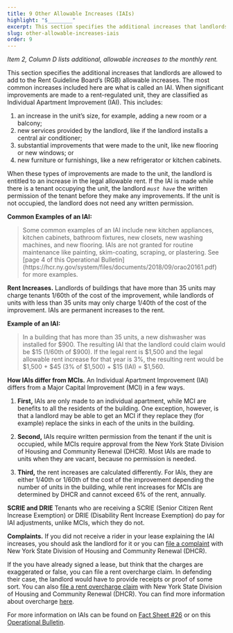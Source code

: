 ```yaml
---
title: 9 Other Allowable Increases (IAIs)
highlight: "$________"
excerpt: This section specifies the additional increases that landlords are allowed
slug: other-allowable-increases-iais
order: 9
---
```


_Item 2, Column D lists additional, allowable increases to the monthly rent._


This section specifies the additional increases that landlords are allowed to add to the Rent Guideline Board’s (RGB) allowable increases. The most common increases included here are what is called an IAI. When significant improvements are made to a rent-regulated unit, they are classified as Individual Apartment Improvement (IAI). This includes:

1. an increase in the unit’s size, for example, adding a new room or a balcony;
2. new services provided by the landlord, like if the landlord installs a central air conditioner;
3. substantial improvements that were made to the unit, like new flooring or new windows; or
4. new furniture or furnishings, like a new refrigerator or kitchen cabinets.

When these types of improvements are made to the unit, the landlord is entitled to an increase in the legal allowable rent. If the IAI is made while there is a tenant occupying the unit, the landlord _`must have`_ the written permission of the tenant before they make any improvements. If the unit is not occupied, the landlord does not need any written permission.


**Common Examples of an IAI:**
<blockquote style="border-left-style: solid; padding-left: 10px;"> Some common examples of an IAI include new kitchen appliances, kitchen cabinets, bathroom fixtures, new closets, new washing machines, and new flooring. IAIs are not granted for routine maintenance like painting, skim-coating, scraping, or plastering. See [page 4 of this Operational Bulletin](https://hcr.ny.gov/system/files/documents/2018/09/orao20161.pdf) for more examples.
</blockquote>

**Rent Increases.** Landlords of buildings that have more than 35 units may charge tenants 1/60th of the cost of the improvement, while landlords of units with less than 35 units may only charge 1/40th of the cost of the improvement. IAIs are permanent increases to the rent.

**Example of an IAI:**
<blockquote style="border-left-style: solid; padding-left: 10px;"> In a building that has more than 35 units, a new dishwasher was installed for $900. The resulting IAI that the landlord could claim would be $15 (1/60th of $900). If the legal rent is $1,500 and the legal allowable rent increase for that year is 3%, the resulting rent would be $1,500 + $45 (3% of $1,500) + $15 (IAI) = $1,560.
</blockquote>

**How IAIs differ from MCIs.** An Individual Apartment Improvement (IAI) differs from a Major Capital Improvement (MCI) in a few ways.

1.	**First,** IAIs are only made to an individual apartment, while MCI are benefits to all the residents of the building. One exception, however, is that a landlord may be able to get an MCI if they replace they (for example) replace the sinks in each of the units in the building.

2.	**Second,** IAIs require written permission from the tenant if the unit is occupied, while MCIs require approval from the New York State Division of Housing and Community Renewal (DHCR). Most IAIs are made to units when they are vacant, because no permission is needed.

3.	**Third,** the rent increases are calculated differently. For IAIs, they are either 1/40th or 1/60th of the cost of the improvement depending the number of units in the building, while rent increases for MCIs are determined by DHCR and cannot exceed 6% of the rent, annually.

**SCRIE and DRIE**
Tenants who are receiving a SCRIE (Senior Citizen Rent Increase Exemption) or DRIE (Disability Rent Increase Exemption) do pay for IAI adjustments, unlike MCIs, which they do not.

**Complaints.** If you did not receive a rider in your lease explaining the IAI increases, you should ask the landlord for it or you can [file a complaint](http://www.nyshcr.org/AboutUs/ContactUs.htm#rent-admin) with New York State Division of Housing and Community Renewal (DHCR).

If the you have already signed a lease, but think that the charges are exaggerated or false, you can file a rent overcharge claim. In defending their case, the landlord would have to provide receipts or proof of some sort. You can also  [file a rent overcharge claim](https://hcr.ny.gov/system/files/documents/2018/09/ra89c.pdf) with New York State Division of Housing and Community Renewal (DHCR). You can find more information about overcharge [here](https://hcr.ny.gov/overcharge).

For more information on IAIs can be found on [Fact Sheet #26](https://hcr.ny.gov/system/files/documents/2018/09/orafac26.pdf) or on this [Operational Bulletin](https://hcr.ny.gov/system/files/documents/2018/09/orao20161.pdf).
